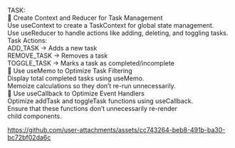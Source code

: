 TASK:  
⿡ Create Context and Reducer for Task Management  
Use useContext to create a TaskContext for global state management.  
Use useReducer to handle actions like adding, deleting, and toggling tasks.  
Task Actions:  
ADD_TASK → Adds a new task  
REMOVE_TASK → Removes a task  
TOGGLE_TASK → Marks a task as completed/incomplete  
⿢ Use useMemo to Optimize Task Filtering  
Display total completed tasks using useMemo.  
Memoize calculations so they don’t re-run unnecessarily.  
⿣ Use useCallback to Optimize Event Handlers  
Optimize addTask and toggleTask functions using useCallback.  
Ensure that these functions don’t unnecessarily re-render child components.  

https://github.com/user-attachments/assets/cc743264-beb8-491b-ba30-bc72bf02da6c

